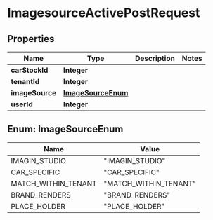 

# ImagesourceActivePostRequest


## Properties

| Name | Type | Description | Notes |
|------------ | ------------- | ------------- | -------------|
|**carStockId** | **Integer** |  |  |
|**tenantId** | **Integer** |  |  |
|**imageSource** | [**ImageSourceEnum**](#ImageSourceEnum) |  |  |
|**userId** | **Integer** |  |  |



## Enum: ImageSourceEnum

| Name | Value |
|---- | -----|
| IMAGIN_STUDIO | &quot;IMAGIN_STUDIO&quot; |
| CAR_SPECIFIC | &quot;CAR_SPECIFIC&quot; |
| MATCH_WITHIN_TENANT | &quot;MATCH_WITHIN_TENANT&quot; |
| BRAND_RENDERS | &quot;BRAND_RENDERS&quot; |
| PLACE_HOLDER | &quot;PLACE_HOLDER&quot; |



